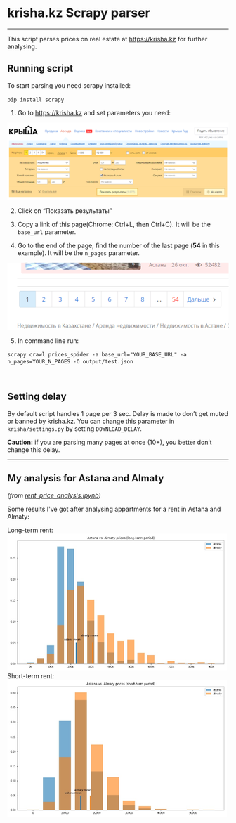 # krisha.kz Scrapy parser
-----------------------

This script parses prices on real estate at https://krisha.kz for further analysing.

Running script
--------------
To start parsing you need scrapy installed:

`pip install scrapy`

1.  Go to https://krisha.kz and set parameters you need:

![](img/screen1.png)

2.  Click on “Показать результаты”

3.  Copy a link of this page(Chrome: Ctrl+L, then Ctrl+C). It will be the
    `base_url` parameter.

4.  Go to the end of the page, find the number of the last page (**54** in this
    example). It will be the `n_pages` parameter.

![](img/screen2.png)

5.  In command line run:

~~~~~~~~~~~~~~~~~~~~~~~~~~~~~~~~~~~~~~~~~~~~~~~~~~~~~~~~~~~~~~~~~~~~~~~~~~~~~~~~
scrapy crawl prices_spider -a base_url="YOUR_BASE_URL" -a n_pages=YOUR_N_PAGES -O output/test.json
~~~~~~~~~~~~~~~~~~~~~~~~~~~~~~~~~~~~~~~~~~~~~~~~~~~~~~~~~~~~~~~~~~~~~~~~~~~~~~~~

 

Setting delay
-------------

By default script handles 1 page per 3 sec. Delay is made to don’t get muted or
banned by krisha.kz. You can change this parameter in `krisha/settings.py` by
setting `DOWNLOAD_DELAY`.

**Caution:** if you are parsing many pages at once (10+), you better don’t
change this delay.

---
## My analysis for Astana and Almaty
*(from [rent_price_analysis.ipynb](rent_price_analysis.ipynb))*

Some results I've got after analysing appartments for a rent in Astana and
Almaty:
<p>
Long-term rent:
</br>
<img src="output/astana_vs_almaty_longterm.jpg" width="500"\>
</br>
Short-term rent:
</br>
<img src="output/astana_vs_almaty_shortterm.jpg" width="500"\>
</p>
